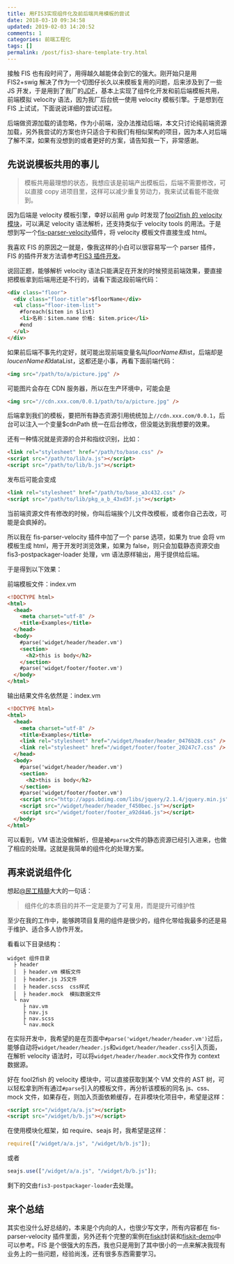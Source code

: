 ```yaml
---
title: 用FIS3实现组件化及前后端共用模板的尝试
date: 2018-03-10 09:34:58
updated: 2019-02-03 14:20:52
comments: 1
categories: 前端工程化
tags: []
permalink: /post/fis3-share-template-try.html
---
```


接触 FIS 也有段时间了，用得越久越能体会到它的强大。刚开始只是用 FIS2+swig 解决了作为一个切图仔长久以来模板复用的问题，后来涉及到了一些 JS 开发，于是用到了我厂的[JDF](https://github.com/putaoshu/jdf)，基本上实现了组件化开发和前后端模板共用，前端模拟 velocity 语法，因为我厂后台统一使用 velocity 模板引擎。于是想到在 FIS 上试试，下面说说详细的尝试过程。

<!--more-->

后端做资源加载的请忽略，作为小前端，没办法推动后端，本文只讨论纯前端资源加载，另外我尝试的方案也许只适合于和我们有相似架构的项目，因为本人对后端了解不深，如果有没想到的或者更好的方案，请告知我一下，非常感谢。

## 先说说模板共用的事儿

> 模板共用最理想的状态，我想应该是前端产出模板后，后端不需要修改，可以直接 copy 进项目里，这样可以减少重复劳动力，我来试试看能不能做到。

因为后端是 velocity 模板引擎，幸好以前用 gulp 时发现了[fool2fish 的 velocity 模块](https://github.com/fool2fish/velocity)，可以满足 velocity 语法解析，还支持类似于 velocity tools 的用法。于是想到写一个[fis-parser-velocity](https://github.com/richardchen85/fis-parser-velocity)插件，将 velocity 模板文件直接生成 html。

我喜欢 FIS 的原因之一就是，像我这样的小白可以很容易写一个 parser 插件，FIS 的插件开发方法请参考[FIS3 插件开发](http://fis.baidu.com/fis3/docs/api/dev-plugin.html)。

说回正题，能够解析 velocity 语法只能满足在开发的时候预览前端效果，要直接把模板拿到后端用还是不行的，请看下面这段前端代码：

```html
<div class="floor">
  <div class="floor-title">$floorName</div>
  <ul class="floor-item-list">
    #foreach($item in $list)
    <li>名称：$item.name 价格: $item.price</li>
    #end
  </ul>
</div>
```

如果前后端不事先约定好，就可能出现前端变量名叫$floorName和$list，后端却是$loucenName和$dataList，这都还是小事，再看下面前端代码：

```html
<img src="/path/to/a/picture.jpg" />
```

可能图片会存在 CDN 服务器，所以在生产环境中，可能会是

```html
<img src="//cdn.xxx.com/0.0.1/path/to/a/picture.jpg" />
```

后端拿到我们的模板，要把所有静态资源引用统统加上`//cdn.xxx.com/0.0.1`，后台可以注入一个变量$cdnPath 统一在后台修改，但没能达到我想要的效果。

还有一种情况就是资源的合并和指纹识别，比如：

```html
<link rel="stylesheet" href="/path/to/base.css" />
<script src="/path/to/lib/a.js"></script>
<script src="/path/to/lib/b.js"></script>
```

发布后可能会变成

```html
<link rel="stylesheet" href="/path/to/base_a3c432.css" />
<script src="/path/to/lib/pkg_a_b_43xd3f.js"></script>
```

当前端资源文件有修改的时候，你叫后端挨个儿文件改模板，或者你自己去改，可能是会疯掉的。

所以我在 fis-parser-velocity 插件中加了一个 parse 选项，如果为 true 会将 vm 模板生成 html，用于开发时浏览效果，如果为 false，则只会加载静态资源交由 fis3-postpackager-loader 处理，vm 语法原样输出，用于提供给后端。

于是得到以下效果：

前端模板文件：index.vm

```html
<!DOCTYPE html>
<html>
  <head>
    <meta charset="utf-8" />
    <title>Examples</title>
  </head>
  <body>
    #parse('widget/header/header.vm')
    <section>
      <h2>this is body</h2>
    </section>
    #parse('widget/footer/footer.vm')
  </body>
</html>
```

输出结果文件名依然是：index.vm

```html
<!DOCTYPE html>
<html>
  <head>
    <meta charset="utf-8" />
    <title>Examples</title>
    <link rel="stylesheet" href="/widget/header/header_0476b28.css" />
    <link rel="stylesheet" href="/widget/footer/footer_20247c7.css" />
  </head>
  <body>
    #parse('widget/header/header.vm')
    <section>
      <h2>this is body</h2>
    </section>
    #parse('widget/footer/footer.vm')
    <script src="http://apps.bdimg.com/libs/jquery/2.1.4/jquery.min.js"></script>
    <script src="/widget/header/header_f450bec.js"></script>
    <script src="/widget/footer/footer_a92d4a6.js"></script>
  </body>
</html>
```

可以看到，VM 语法没做解析，但是被`#parse`文件的静态资源已经引入进来，也做了相应的处理。这就是我简单的组件化的处理方案。

## 再来说说组件化

想起[@民工精髓](http://weibo.com/sharpmaster)大大的一句话：

> 组件化的本质目的并不一定是要为了可复用，而是提升可维护性

至少在我的工作中，能够跨项目复用的组件是很少的，组件化带给我最多的还是易于维护、适合多人协作开发。

看看以下目录结构：

```nohighlight
widget 组件目录
  ├ header
  │  ├ header.vm 模板文件
  │  ├ header.js JS文件
  │  ├ header.scss  css样式
  │  ├ header.mock  模拟数据文件
  └ nav
     ├ nav.vm
     ├ nav.js
     ├ nav.scss
     └ nav.mock
```

在实际开发中，我希望的是在页面中`#parse('widget/header/header.vm')`过后，能够自动将`widget/header/header.js`和`widget/header/header.css`引入页面，
在解析 velocity 语法时，可以将`widget/header/header.mock`文件作为 context 数据源。

好在 fool2fish 的 velocity 模块中，可以直接获取到某个 VM 文件的 AST 树，可以轻松拿到所有通过`#parse`引入的模板文件，再分析该模板的同名 js、css、mock 文件，如果存在，则加入页面依赖缓存，在非模块化项目中，希望是这样：

```html
<script src="/widget/a/a.js"></script>
<script src="/widget/b/b.js"></script>
```

在使用模块化框架，如 require、seajs 时，我希望是这样：

```js
require(["/widget/a/a.js", "/widget/b/b.js"]);
```

或者

```js
seajs.use(["/widget/a/a.js", "/widget/b/b.js"]);
```

剩下的交由`fis3-postpackager-loader`去处理。

## 来个总结

其实也没什么好总结的，本来是个内向的人，也很少写文字，所有内容都在 fis-parser-velocity 插件里面，另外还有个完整的案例在[fiskit](https://github.com/richardchen85/fiskit)封装和[fiskit-demo](https://github.com/richardchen85/fiskit-demo)中可以参考。FIS 是个很强大的东西，我也只是用到了其中很小的一点来解决我现有业务上的一些问题，经验尚浅，还有很多东西需要学习。
